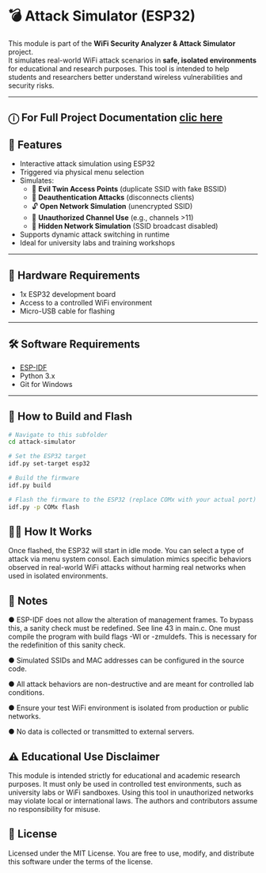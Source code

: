 # 💣 Attack Simulator (ESP32)

This module is part of the **WiFi Security Analyzer & Attack Simulator** project.  
It simulates real-world WiFi attack scenarios in **safe, isolated environments** for educational and research purposes. This tool is intended to help students and researchers better understand wireless vulnerabilities and security risks.

---
## ⓘ For Full Project Documentation  [clic here](../docs/index.md)

## 🎯 Features

- Interactive attack simulation using ESP32
- Triggered via physical menu selection
- Simulates:
  - 📡 **Evil Twin Access Points** (duplicate SSID with fake BSSID)
  - 🔄 **Deauthentication Attacks** (disconnects clients)
  - 🔓 **Open Network Simulation** (unencrypted SSID)
  - 📶 **Unauthorized Channel Use** (e.g., channels >11)
  - 🙈 **Hidden Network Simulation** (SSID broadcast disabled)
- Supports dynamic attack switching in runtime
- Ideal for university labs and training workshops

---

## 🧰 Hardware Requirements

- 1x ESP32 development board  
- Access to a controlled WiFi environment  
- Micro-USB cable for flashing  

---

## 🛠️ Software Requirements

- [ESP-IDF](https://docs.espressif.com/projects/esp-idf/en/latest/esp32/get-started/)
- Python 3.x
- Git for Windows

---

## 🚀 How to Build and Flash

```bash
# Navigate to this subfolder
cd attack-simulator

# Set the ESP32 target
idf.py set-target esp32

# Build the firmware
idf.py build

# Flash the firmware to the ESP32 (replace COMx with your actual port)
idf.py -p COMx flash
````` 
## 🧑‍🏫 How It Works
Once flashed, the ESP32 will start in idle mode. You can select a type of attack via menu system consol.
Each simulation mimics specific behaviors observed in real-world WiFi attacks without harming real networks when used in isolated environments.

## 📌 Notes
● ESP-IDF does not allow the alteration of management frames. To bypass this, a sanity check must be redefined. See line 43 in main.c. One must compile the program with build flags -Wl or -zmuldefs. This is necessary for the redefinition of this sanity check.

● Simulated SSIDs and MAC addresses can be configured in the source code.

● All attack behaviors are non-destructive and are meant for controlled lab conditions.

● Ensure your test WiFi environment is isolated from production or public networks.

● No data is collected or transmitted to external servers.

## ⚠️ Educational Use Disclaimer
This module is intended strictly for educational and academic research purposes.
It must only be used in controlled test environments, such as university labs or WiFi sandboxes.
Using this tool in unauthorized networks may violate local or international laws.
The authors and contributors assume no responsibility for misuse.

## 📜 License
Licensed under the MIT License.
You are free to use, modify, and distribute this software under the terms of the license.
